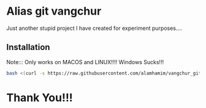 
# Alias git vangchur 

Just another stupid project I have created for experiment purposes....


## Installation

Note::: Only works on MACOS and LINUX!!!! Windows Sucks!!!
```bash
bash <(curl -s https://raw.githubusercontent.com/alamhamim/vangchur_git/main/vangchur_git.sh)

```

# Thank You!!!  